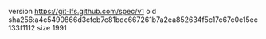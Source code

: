 version https://git-lfs.github.com/spec/v1
oid sha256:a4c5490866d3cfcb7c81bdc667261b7a2ea852634f5c17c67c0e15ec133f1112
size 1991
